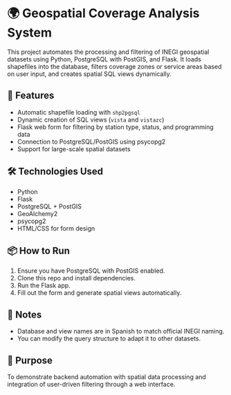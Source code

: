 # 🌍 Geospatial Coverage Analysis System

This project automates the processing and filtering of INEGI geospatial datasets using Python, PostgreSQL with PostGIS, and Flask. It loads shapefiles into the database, filters coverage zones or service areas based on user input, and creates spatial SQL views dynamically.

## 🚀 Features
- Automatic shapefile loading with `shp2pgsql`
- Dynamic creation of SQL views (`vista` and `vistazc`)
- Flask web form for filtering by station type, status, and programming data
- Connection to PostgreSQL/PostGIS using psycopg2
- Support for large-scale spatial datasets

## 🛠 Technologies Used
- Python
- Flask
- PostgreSQL + PostGIS
- GeoAlchemy2
- psycopg2
- HTML/CSS for form design

## 📦 How to Run
1. Ensure you have PostgreSQL with PostGIS enabled.
2. Clone this repo and install dependencies.
3. Run the Flask app.
4. Fill out the form and generate spatial views automatically.

## 📌 Notes
- Database and view names are in Spanish to match official INEGI naming.
- You can modify the query structure to adapt it to other datasets.

## 🧠 Purpose
To demonstrate backend automation with spatial data processing and integration of user-driven filtering through a web interface.


